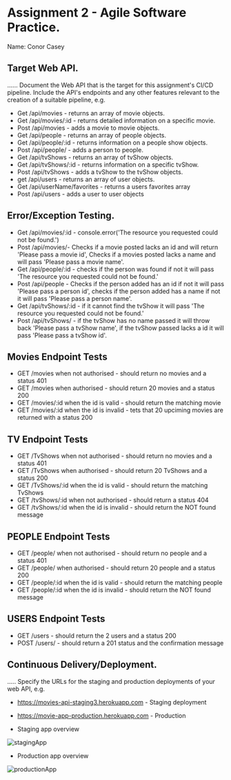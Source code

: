 # Assignment 2 - Agile Software Practice.

Name: Conor Casey

## Target Web API.

...... Document the Web API that is the target for this assignment's CI/CD pipeline. Include the API's endpoints and any other features relevant to the creation of a suitable pipeline, e.g.

+ Get /api/movies - returns an array of movie objects.
+ Get /api/movies/:id - returns detailed information on a specific movie.
+ Post /api/movies - adds a movie to movie objects.
+ Get /api/people - returns an array of people objects.
+ Get /api/people/:id - returns information on a people show objects.
+ Post /api/people/ - adds a person to people.
+ Get /api/tvShows - returns an array of tvShow objects.
+ Get /api/tvShows/:id - returns information on a specific tvShow.
+ Post /api/tvShows - adds a tvShow to the tvShow objects.
+ get /api/users - returns an array of user objects.
+ Get /api/userName/favorites - returns a users favorites array
+ Post /api/users - adds a user to user objects


## Error/Exception Testing.

+ Get /api/movies/:id - console.error('The resource you requested could not be found.')
+ Post /api/movies/- Checks if a movie posted lacks an id and will return 'Please pass a movie id', Checks if a movies posted lacks a name and will pass 'Please pass a movie name'.
+ Get /api/people/:id - checks if the person was found if not it will pass 'The resource you requested could not be found.'
+ Post /api/people - Checks if the person added has an id if not it will pass 'Please pass a person id', checks if the person added has a name if not it will pass 'Please pass a person name'.
+ Get /api/tvShows/:id - if it cannot find the tvShow it will pass 'The resource you requested could not be found.'
+ Post /api/tvShows/ - if the tvShow has no name passed it will throw back 'Please pass a tvShow name', if the tvShow passed lacks a id it will pass 'Please pass a tvShow id'.



<h2>Movies Endpoint Tests</h2>

+ GET /movies when not authorised - should return no movies and a status 401
+ GET /movies when authorised - should return 20 movies and a status 200
+ GET /movies/:id when the id is valid - should return the matching movie
+ GET /movies/:id when the id is invalid - tets that 20 upciming movies are returned with a status 200

<h2>TV Endpoint Tests</h2>

+ GET /TvShows when not authorised - should return no movies and a status 401
+ GET /TvShows when authorised - should return 20 TvShows and a status 200
+ GET /TvShows/:id when the id is valid - should return the matching TvShows
+ GET /tvShows/:id when not authorised - should return a status 404
+ GET /tvShows/:id when the id is invalid - should return the NOT found message

<h2>PEOPLE Endpoint Tests</h2>

+ GET /people/ when not authorised - should return no people and a status 401
+ GET /people/ when authorised - should return 20 people and a status 200
+ GET /people/:id when the id is valid - should return the matching people
+ GET /people/:id when the id is invalid - should return the NOT found message

<h2>USERS Endpoint Tests</h2>

+ GET /users - should return the 2 users and a status 200
+ POST /users/ - should return a 201 status and the confirmation message


## Continuous Delivery/Deployment.

..... Specify the URLs for the staging and production deployments of your web API, e.g.

+ https://movies-api-staging3.herokuapp.com - Staging deployment
+ https://movie-app-production.herokuapp.com - Production


+ Staging app overview 

![stagingApp](https://res.cloudinary.com/duf67w2zg/image/upload/v1610893770/screens/staging_stjp1b.png)

+ Production app overview 

![productionApp](https://res.cloudinary.com/duf67w2zg/image/upload/v1610893689/screens/production_iey6fh.png)



[stagingapp]: https://res.cloudinary.com/duf67w2zg/image/upload/v1610893770/screens/staging_stjp1b.png

[productionApp]: https://res.cloudinary.com/duf67w2zg/image/upload/v1610893689/screens/production_iey6fh.png